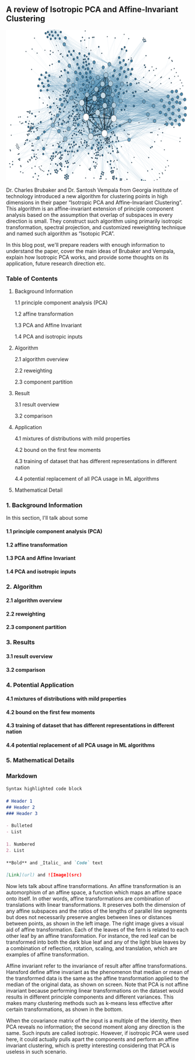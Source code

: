 ## A review of Isotropic PCA and Affine-Invariant Clustering

<p align="center">
  <img width="620" height="413" src="images\IPCA1.png">
</p>

Dr. Charles Brubaker and Dr. Santosh Vempala from Georgia institute of technology introduced a new algorithm for clustering points in high dimensions in their paper “Isotropic PCA and Affine-Invariant Clustering”. This algorithm is an affine-invariant extension of principle component analysis based on the assumption that overlap of subspaces in every direction is small. They construct such algorithm using primarily isotropic transformation, spectral projection, and customized reweighting technique and named such algorithm as “Isotopic PCA”.

In this blog post, we'll prepare readers with enough information to understand the paper, cover the main ideas of Brubaker and Vempala, explain how Isotropic PCA works, and provide some thoughts on its application, future research direction etc.

### Table of Contents

1. Background Information

    1.1 principle component analysis (PCA)
    
    1.2 affine transformation
    
    1.3 PCA and Affine Invariant
    
    1.4 PCA and isotropic inputs
    
2. Algorithm

    2.1 algorithm overview
    
    2.2 reweighting
    
    2.3 component partition

3. Result

    3.1 result overview
    
    3.2 comparison

4. Application

    4.1 mixtures of distributions with mild properties
    
    4.2 bound on the first few moments
    
    4.3 training of dataset that has different representations in different nation
    
    4.4 potential replacement of all PCA usage in ML algorithms

5. Mathematical Detail


### 1. Background Information

In this section, I'll talk about some 


#### 1.1 principle component analysis (PCA)


#### 1.2 affine transformation


#### 1.3 PCA and Affine Invariant


#### 1.4 PCA and isotropic inputs


### 2. Algorithm


#### 2.1 algorithm overview


#### 2.2 reweighting


#### 2.3 component partition


### 3. Results


#### 3.1 result overview


#### 3.2 comparison


### 4. Potential Application


#### 4.1 mixtures of distributions with mild properties


#### 4.2 bound on the first few moments


#### 4.3 training of dataset that has different representations in different nation


#### 4.4 potential replacement of all PCA usage in ML algorithms


### 5. Mathematical Details



### Markdown

```markdown
Syntax highlighted code block

# Header 1
## Header 2
### Header 3

- Bulleted
- List

1. Numbered
2. List

**Bold** and _Italic_ and `Code` text

[Link](url) and ![Image](src)
```


Now lets talk about affine transformations. An affine transformation is an automorphism of an affine space, a function which maps an affine space onto itself. In other words, affine transformations are combination of translations with linear transformations. It preserves both the dimension of any affine subspaces and the ratios of the lengths of parallel line segments but does not necessarily preserve angles between lines or distances between points, as shown in the left image. The right image gives a visual aid of affine transformation. Each of the leaves of the fern is related to each other leaf by an affine transformation. For instance, the red leaf can be transformed into both the dark blue leaf and any of the light blue leaves by a combination of reflection, rotation, scaling, and translation, which are examples of affine transformation.

Affine invariant refer to the invariance of result after affine transformations. Hansford define affine invariant as the phenomenon that median or mean of the transformed data is the same as the affine transformation applied to the median of the original data, as shown on screen. Note that PCA is not affine invariant because performing linear transformations on the dataset would results in different principle components and different variances. This makes many clustering methods such as k-means less effective after certain transformations, as shown in the bottom.

When the covariance matrix of the input is a multiple of the identity, then PCA reveals no information; the second moment along any direction is the same. Such inputs are called isotropic. However, if isotropic PCA were used here, it could actually pulls apart the components and perform an affine invariant clustering, which is pretty interesting considering that PCA is useless in such scenario.
